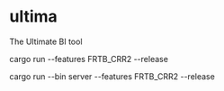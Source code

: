 # ultima
The Ultimate BI tool

cargo run --features FRTB_CRR2 --release

cargo run --bin server --features FRTB_CRR2 --release
